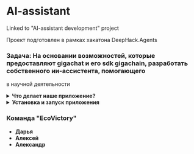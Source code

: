 # AI-assistant
Linked to "AI-assistant development" project


Проект подготовлен в рамках хакатона DeepHack.Agents

### Задача: На основании возможностей, которые предоставляют gigachat и его sdk gigachain, разработать собственного ии-ассистента, помогающего
в научной деятельности

<details><summary><b>Что делает наше приложение?</b></summary>

</details>


<details><summary><b>Установка и запуск приложения</b></summary>

- склонируйте репозиторий  `https://github.com/daria-kashina/AI-assistant.git`

</details>


### Команда "EcoVictory"

- **Дарья**
- **Алексей** 
- **Александр** 

